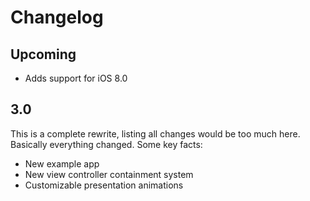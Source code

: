 # Changelog

## Upcoming

- Adds support for iOS 8.0


## 3.0

This is a complete rewrite, listing all changes would be too much here. Basically everything changed. Some key facts:

- New example app
- New view controller containment system
- Customizable presentation animations
